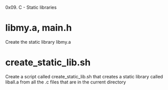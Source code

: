 0x09. C - Static libraries

# libmy.a, main.h
Create the static library libmy.a

# create_static_lib.sh
Create a script called create_static_lib.sh that creates a static library called liball.a from all the .c files that are in the current directory
